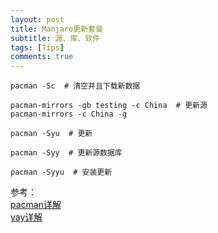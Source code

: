 ```yaml
---
layout: post
title: Manjaro更新套餐
subtitle: 源、库、软件
tags: [Tips]
comments: true
---
```

```shell
pacman -Sc  # 清空并且下载新数据

pacman-mirrors -gb testing -c China  # 更新源
pacman-mirrors -c China -g

pacman -Syu  # 更新

pacman -Syy  # 更新源数据库

pacman -Syyu  # 安装更新
```


参考：  
[pacman详解](https://www.jianshu.com/p/47cce454f200)  
[yay详解](https://zhuanlan.zhihu.com/p/363666022)
